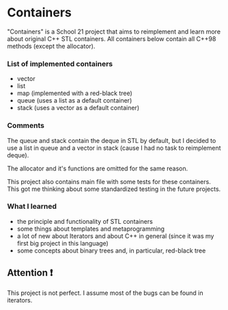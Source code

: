 # Containers
"Containers" is a School 21 project that aims to reimplement and learn more about original C++ STL containers.
All containers below contain all C++98 methods (except the allocator).

### List of implemented containers
- vector
- list
- map (implemented with a red-black tree)
- queue (uses a list as a default container)
- stack (uses a vector as a default container)

### Comments
The queue and stack contain the deque in STL by default, but I decided to use a list in queue and a vector in stack (cause I had no task to reimplement deque).

The allocator and it's functions are omitted for the same reason.

This project also contains main file with some tests for these containers. This got me thinking about some standardized testing in the future projects.

### What I learned
- the principle and functionality of STL containers
- some things about templates and metaprogramming
- a lot of new about Iterators and about C++ in general (since it was my first big project in this language)
- some concepts about binary trees and, in particular, red-black tree

## Attention ❗
This project is not perfect. I assume most of the bugs can be found in iterators.
